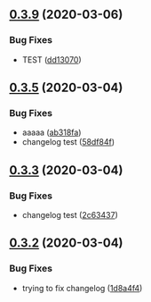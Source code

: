 ## [0.3.9](https://github.com/sarkahn/test_actions/compare/v0.3.8...v0.3.9) (2020-03-06)


### Bug Fixes

* TEST ([dd13070](https://github.com/sarkahn/test_actions/commit/dd13070e29b4122d796f0ec260250d235c3c68ae))

## [0.3.5](https://github.com/sarkahn/test_actions/compare/v0.3.4...v0.3.5) (2020-03-04)


### Bug Fixes

* aaaaa ([ab318fa](https://github.com/sarkahn/test_actions/commit/ab318fa545ee92b46ecefd083f1bb4ccd2391665))
* changelog test ([58df84f](https://github.com/sarkahn/test_actions/commit/58df84f6e4d4f0cfb71032a2a74a6f6427696402))

## [0.3.3](https://github.com/sarkahn/test_actions/compare/v0.3.2...v0.3.3) (2020-03-04)


### Bug Fixes

* changelog test ([2c63437](https://github.com/sarkahn/test_actions/commit/2c63437802df10fa43900da2ed77ca3710cd4ace))

## [0.3.2](https://github.com/sarkahn/test_actions/compare/v0.3.1...v0.3.2) (2020-03-04)


### Bug Fixes

* trying to fix changelog ([1d8a4f4](https://github.com/sarkahn/test_actions/commit/1d8a4f4a745863cb643c596d721c46e15ba2ce0e))
